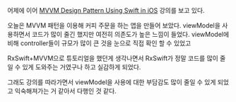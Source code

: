 어제에 이어 [MVVM Design Pattern Using Swift in iOS](https://www.udemy.com/course/mastering-mvvm-for-ios/) 강의를 보고 있다.

오늘은 MVVM 패턴을 이용해 커피 주문을 하는 앱을 만들어 보았다.
viewModel을 사용하면서 코드가 많이 줄긴 했지만 여전히 의존도가 높은 느낌이 들었다.
viewModel에 비해 controller들이 규모가 많이 큰 것을 눈으로 직접 확인 할 수 있었고

RxSwift+MVVM으로 튜토리얼을 했던게 생각나면서 
RxSwift가 정말 코드를 많이 줄일 수 있게 도와주는 거였구나 하고 실감하게 되었다.

그래도 강의를 따라가면서 viewModel을 사용에 대한 부담감도 많이 줄일 수 있게 되었고 익숙해져가는 거 같아서 다행인 것 같다.